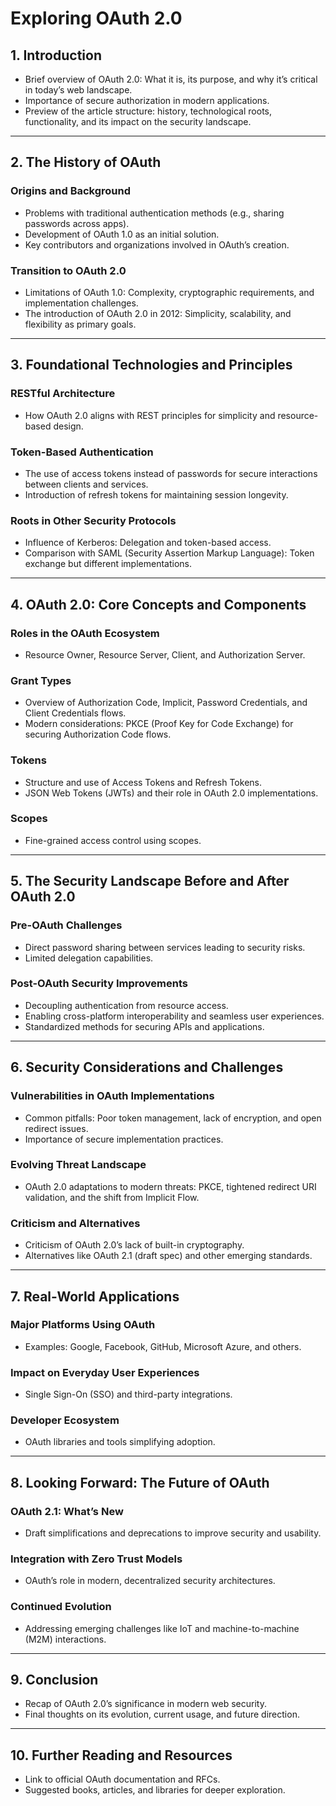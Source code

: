# Exploring OAuth 2.0

## 1. Introduction
- Brief overview of OAuth 2.0: What it is, its purpose, and why it’s critical in today’s web landscape.
- Importance of secure authorization in modern applications.
- Preview of the article structure: history, technological roots, functionality, and its impact on the security landscape.

---

## 2. The History of OAuth
### Origins and Background
- Problems with traditional authentication methods (e.g., sharing passwords across apps).
- Development of OAuth 1.0 as an initial solution.
- Key contributors and organizations involved in OAuth’s creation.

### Transition to OAuth 2.0
- Limitations of OAuth 1.0: Complexity, cryptographic requirements, and implementation challenges.
- The introduction of OAuth 2.0 in 2012: Simplicity, scalability, and flexibility as primary goals.

---

## 3. Foundational Technologies and Principles
### RESTful Architecture
- How OAuth 2.0 aligns with REST principles for simplicity and resource-based design.

### Token-Based Authentication
- The use of access tokens instead of passwords for secure interactions between clients and services.
- Introduction of refresh tokens for maintaining session longevity.

### Roots in Other Security Protocols
- Influence of Kerberos: Delegation and token-based access.
- Comparison with SAML (Security Assertion Markup Language): Token exchange but different implementations.

---

## 4. OAuth 2.0: Core Concepts and Components
### Roles in the OAuth Ecosystem
- Resource Owner, Resource Server, Client, and Authorization Server.

### Grant Types
- Overview of Authorization Code, Implicit, Password Credentials, and Client Credentials flows.
- Modern considerations: PKCE (Proof Key for Code Exchange) for securing Authorization Code flows.

### Tokens
- Structure and use of Access Tokens and Refresh Tokens.
- JSON Web Tokens (JWTs) and their role in OAuth 2.0 implementations.

### Scopes
- Fine-grained access control using scopes.

---

## 5. The Security Landscape Before and After OAuth 2.0
### Pre-OAuth Challenges
- Direct password sharing between services leading to security risks.
- Limited delegation capabilities.

### Post-OAuth Security Improvements
- Decoupling authentication from resource access.
- Enabling cross-platform interoperability and seamless user experiences.
- Standardized methods for securing APIs and applications.

---

## 6. Security Considerations and Challenges
### Vulnerabilities in OAuth Implementations
- Common pitfalls: Poor token management, lack of encryption, and open redirect issues.
- Importance of secure implementation practices.

### Evolving Threat Landscape
- OAuth 2.0 adaptations to modern threats: PKCE, tightened redirect URI validation, and the shift from Implicit Flow.

### Criticism and Alternatives
- Criticism of OAuth 2.0’s lack of built-in cryptography.
- Alternatives like OAuth 2.1 (draft spec) and other emerging standards.

---

## 7. Real-World Applications
### Major Platforms Using OAuth
- Examples: Google, Facebook, GitHub, Microsoft Azure, and others.

### Impact on Everyday User Experiences
- Single Sign-On (SSO) and third-party integrations.

### Developer Ecosystem
- OAuth libraries and tools simplifying adoption.

---

## 8. Looking Forward: The Future of OAuth
### OAuth 2.1: What’s New
- Draft simplifications and deprecations to improve security and usability.

### Integration with Zero Trust Models
- OAuth’s role in modern, decentralized security architectures.

### Continued Evolution
- Addressing emerging challenges like IoT and machine-to-machine (M2M) interactions.

---

## 9. Conclusion
- Recap of OAuth 2.0’s significance in modern web security.
- Final thoughts on its evolution, current usage, and future direction.

---

## 10. Further Reading and Resources
- Link to official OAuth documentation and RFCs.
- Suggested books, articles, and libraries for deeper exploration.
